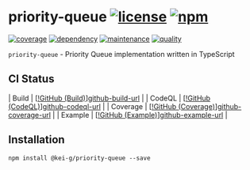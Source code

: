 # priority-queue [![license][license-image]][license-url] [![npm][npm-image]][npm-url]

[![coverage][nyc-cov-image]][github-url] [![dependency][depencency-image]][dependency-url] [![maintenance][maintenance-image]][npmsio-url] [![quality][quality-image]][npmsio-url]

`priority-queue` - Priority Queue implementation written in TypeScript

## CI Status

| Build | [[!GitHub (Build)][github-build-image]][github-build-url] |
| CodeQL | [[!GitHub (CodeQL)][github-codeql-image]][github-codeql-url] |
| Coverage | [[!GitHub (Coverage)][github-coverage-image]][github-coverage-url] |
| Example | [[!GitHub (Example)][github-example-image]][github-example-url] |

## Installation

```shell
npm install @kei-g/priority-queue --save
```

[depencency-image]:https://img.shields.io/librariesio/release/npm/@kei-g/priority-queue?logo=nodedotjs
[dependency-url]:https://npmjs.com/package/@kei-g/priority-queue?activeTab=dependencies
[github-build-image]:https://github.com/kei-g/priority-queue/actions/workflows/build.yml/badge.svg
[github-build-url]:https://github.com/kei-g/priority-queue/actions/workflows/build.yml
[github-codeql-image]:https://github.com/kei-g/priority-queue/actions/workflows/codeql.yml/badge.svg
[github-codeql-url]:https://github.com/kei-g/priority-queue/actions/workflows/codeql.yml
[github-coverage-image]:https://github.com/kei-g/priority-queue/actions/workflows/coverage.yml/badge.svg
[github-coverage-url]:https://github.com/kei-g/priority-queue/actions/workflows/coverage.yml
[github-example-image]:https://github.com/kei-g/priority-queue/actions/workflows/example.yml/badge.svg
[github-example-url]:https://github.com/kei-g/priority-queue/actions/workflows/example.yml
[github-url]:https://github.com/kei-g/priority-queue
[license-image]:https://img.shields.io/github/license/kei-g/priority-queue
[license-url]:https://opensource.org/licenses/BSD-3-Clause
[maintenance-image]:https://img.shields.io/npms-io/maintenance-score/@kei-g/priority-queue?logo=npm
[npm-image]:https://img.shields.io/npm/v/@kei-g/priority-queue?logo=npm
[npm-url]:https://npmjs.com/@kei-g/priority-queue
[npmsio-url]:https://npms.io/search?q=%40kei-g%2Fpriority-queue
[nyc-cov-image]:https://img.shields.io/nycrc/kei-g/priority-queue?config=.nycrc.json&label=coverage&logo=mocha
[quality-image]:https://img.shields.io/npms-io/quality-score/@kei-g/priority-queue?logo=npm
